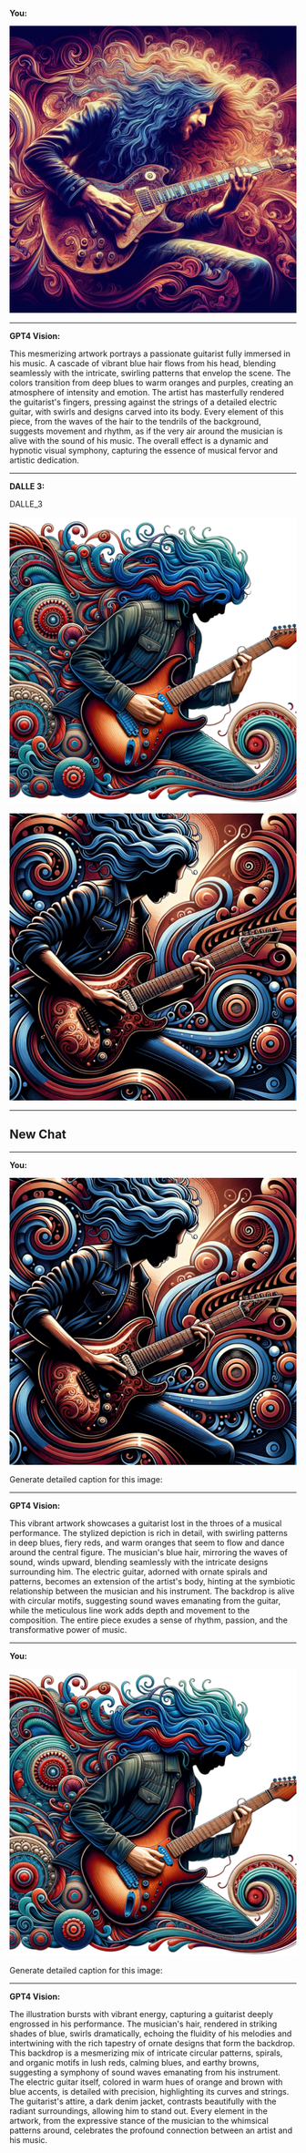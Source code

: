 **You:**

![Europa](/1162636716159545375-dalle3-0.jpg)

------------------

**GPT4 Vision:**

This mesmerizing artwork portrays a passionate guitarist fully immersed in his music. A cascade of vibrant blue hair flows from his head, blending seamlessly with the intricate, swirling patterns that envelop the scene. The colors transition from deep blues to warm oranges and purples, creating an atmosphere of intensity and emotion. The artist has masterfully rendered the guitarist's fingers, pressing against the strings of a detailed electric guitar, with swirls and designs carved into its body. Every element of this piece, from the waves of the hair to the tendrils of the background, suggests movement and rhythm, as if the very air around the musician is alive with the sound of his music. The overall effect is a dynamic and hypnotic visual symphony, capturing the essence of musical fervor and artistic dedication.

------------------

**DALLE 3:**

DALLE_3


![Europa](/1162636716159545375-dalle3-1.png)

![Europa](/1162636716159545375-dalle3-2.png)

------------------

## New Chat

------------------

**You:**

![Europa](/1162636716159545375-dalle3-2.png)

Generate detailed caption for this image:

------------------

**GPT4 Vision:**

This vibrant artwork showcases a guitarist lost in the throes of a musical performance. The stylized depiction is rich in detail, with swirling patterns in deep blues, fiery reds, and warm oranges that seem to flow and dance around the central figure. The musician's blue hair, mirroring the waves of sound, winds upward, blending seamlessly with the intricate designs surrounding him. The electric guitar, adorned with ornate spirals and patterns, becomes an extension of the artist's body, hinting at the symbiotic relationship between the musician and his instrument. The backdrop is alive with circular motifs, suggesting sound waves emanating from the guitar, while the meticulous line work adds depth and movement to the composition. The entire piece exudes a sense of rhythm, passion, and the transformative power of music.

------------------

**You:**

![Europa](/1162636716159545375-dalle3-1.png)

Generate detailed caption for this image:

------------------

**GPT4 Vision:**

The illustration bursts with vibrant energy, capturing a guitarist deeply engrossed in his performance. The musician's hair, rendered in striking shades of blue, swirls dramatically, echoing the fluidity of his melodies and intertwining with the rich tapestry of ornate designs that form the backdrop. This backdrop is a mesmerizing mix of intricate circular patterns, spirals, and organic motifs in lush reds, calming blues, and earthy browns, suggesting a symphony of sound waves emanating from his instrument. The electric guitar itself, colored in warm hues of orange and brown with blue accents, is detailed with precision, highlighting its curves and strings. The guitarist's attire, a dark denim jacket, contrasts beautifully with the radiant surroundings, allowing him to stand out. Every element in the artwork, from the expressive stance of the musician to the whimsical patterns around, celebrates the profound connection between an artist and his music.
